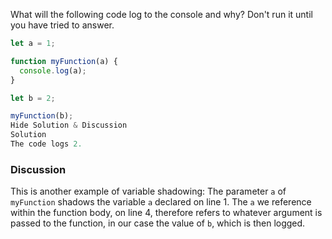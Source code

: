 What will the following code log to the console and why? Don't run it until you have tried to answer.

```JavaScript
let a = 1;

function myFunction(a) {
  console.log(a);
}

let b = 2;

myFunction(b);
Hide Solution & Discussion
Solution
The code logs 2.
```

### Discussion
This is another example of variable shadowing: The parameter `a` of `myFunction` shadows the variable `a` declared on line 1. The `a` we reference within the function body, on line 4, therefore refers to whatever argument is passed to the function, in our case the value of `b`, which is then logged.

